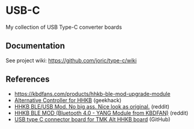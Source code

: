 # USB-C

My collection of USB Type-C converter boards

## Documentation

See project wiki: https://github.com/joric/type-c/wiki


## References

* https://kbdfans.com/products/hhkb-ble-mod-upgrade-module
* [Alternative Controller for HHKB](https://geekhack.org/index.php?topic=12047.msg2842820#msg2842820) (geekhack)
* [HHKB BLE/USB Mod. No big ass. Nice look as original.](https://redd.it/be71vx) (reddit)
* [HHKB BLE MOD (Bluetooth 4.0 - YANG Module from KBDFAN)](https://redd.it/ct7h0w) (reddit)
* [USB type C connector board for TMK Alt HHKB board](https://github.com/manisteinn/usb-type-c-hhkb) (GitHub)


